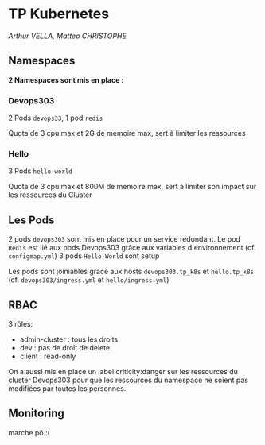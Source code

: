 # TP Kubernetes

_Arthur VELLA, Matteo CHRISTOPHE_

## Namespaces

**2 Namespaces sont mis en place :**

### Devops303

2 Pods `devops33`, 1 pod `redis`

Quota de 3 cpu max et 2G de memoire max, sert à limiter les ressources

### Hello

3 Pods `hello-world`

Quota de 3 cpu max et 800M de memoire max, sert à limiter son impact sur les ressources du Cluster

## Les Pods

2 pods `devops303` sont mis en place pour un service redondant.
Le pod `Redis` est lié aux pods Devops303 grâce aux variables d'environnement (cf. `configmap.yml`)
3 pods `Hello-World` sont setup

Les pods sont joiniables grace aux hosts `devops303.tp_k8s` et `hello.tp_k8s` (cf. `devops303/ingress.yml` et `hello/ingress.yml`)

## RBAC

3 rôles:

- admin-cluster : tous les droits
- dev : pas de droit de delete
- client : read-only

On a aussi mis en place un label criticity:danger sur les ressources du cluster Devops303 pour que les ressources du namespace ne soient pas modifiées par toutes les personnes.

## Monitoring

marche pô :(
